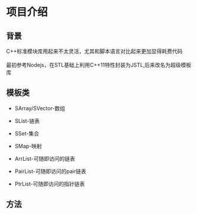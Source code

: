 # **项目介绍**
## **背景**
C++标准模块库用起来不太灵活，尤其和脚本语言对比起来更加显得耗费代码
</br></br>
最初参考Nodejs，在STL基础上利用C++11特性封装为JSTL,后来改名为超级模板库

## **模板类**
* SArray/SVector-数组

* SList-链表

* SSet-集合

* SMap-映射

* ArrList-可随即访问的链表

* PairList-可随即访问的pair链表

* PtrList-可随即访问的指针链表

## 方法
